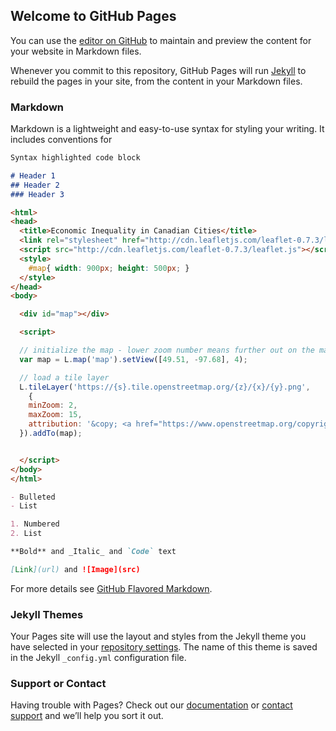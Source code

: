 ## Welcome to GitHub Pages

You can use the [editor on GitHub](https://github.com/mgnwylie/mgnwylie.github.io/edit/master/README.md) to maintain and preview the content for your website in Markdown files.

Whenever you commit to this repository, GitHub Pages will run [Jekyll](https://jekyllrb.com/) to rebuild the pages in your site, from the content in your Markdown files.

### Markdown

Markdown is a lightweight and easy-to-use syntax for styling your writing. It includes conventions for

```markdown
Syntax highlighted code block

# Header 1
## Header 2
### Header 3

<html>
<head>
  <title>Economic Inequality in Canadian Cities</title>
  <link rel="stylesheet" href="http://cdn.leafletjs.com/leaflet-0.7.3/leaflet.css"/>
  <script src="http://cdn.leafletjs.com/leaflet-0.7.3/leaflet.js"></script>
  <style>
    #map{ width: 900px; height: 500px; }
  </style>
</head>
<body>

  <div id="map"></div>

  <script>

  // initialize the map - lower zoom number means further out on the map
  var map = L.map('map').setView([49.51, -97.68], 4);

  // load a tile layer
  L.tileLayer('https://{s}.tile.openstreetmap.org/{z}/{x}/{y}.png',
    {
  	minZoom: 2,
    maxZoom: 15,
  	attribution: '&copy; <a href="https://www.openstreetmap.org/copyright">OpenStreetMap</a> contributors'
  }).addTo(map);


  </script>
</body>
</html>

- Bulleted
- List

1. Numbered
2. List

**Bold** and _Italic_ and `Code` text

[Link](url) and ![Image](src)
```

For more details see [GitHub Flavored Markdown](https://guides.github.com/features/mastering-markdown/).

### Jekyll Themes

Your Pages site will use the layout and styles from the Jekyll theme you have selected in your [repository settings](https://github.com/mgnwylie/mgnwylie.github.io/settings). The name of this theme is saved in the Jekyll `_config.yml` configuration file.

### Support or Contact

Having trouble with Pages? Check out our [documentation](https://help.github.com/categories/github-pages-basics/) or [contact support](https://github.com/contact) and we’ll help you sort it out.
